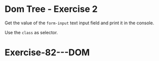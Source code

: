 # Dom Tree - Exercise 2

Get the value of the `form-input` text input field and print it in the console.

Use the `class` as selector.
# Exercise-82---DOM
